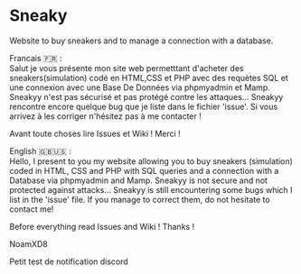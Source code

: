 # Sneaky
Website to buy sneakers and to manage a connection with a database.

Francais 🇫🇷 :<br>
Salut je vous présente mon site web permetttant d'acheter des sneakers(simulation) codé en HTML,CSS et PHP avec des requètes SQL et une connexion avec une Base De Données via phpmyadmin et Mamp.
Sneakyy n'est pas sécurisé et pas protégé contre les attaques...
Sneakyy rencontre encore quelque bug que je liste dans le fichier 'issue'. Si vous arrivez à les corriger n'hésitez pas à me contacter !

Avant toute choses lire Issues et Wiki ! Merci !

English 🇬🇧🇺🇸 :<br>
Hello, I present to you my website allowing you to buy sneakers (simulation) coded in HTML, CSS and PHP with SQL queries and a connection with a Database via phpmyadmin and Mamp.
Sneakyy is not secure and not protected against attacks...
Sneakyy is still encountering some bugs which I list in the 'issue' file. If you manage to correct them, do not hesitate to contact me!

Before everything read Issues and Wiki ! Thanks !


NoamXD8

Petit test de notification discord
